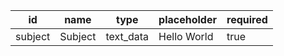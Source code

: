 id       |name           |type     |placeholder					  	 |required|
---------|---------------|---------|---------------------------------|--------|
subject  |Subject        |text_data|Hello World                      |true    |